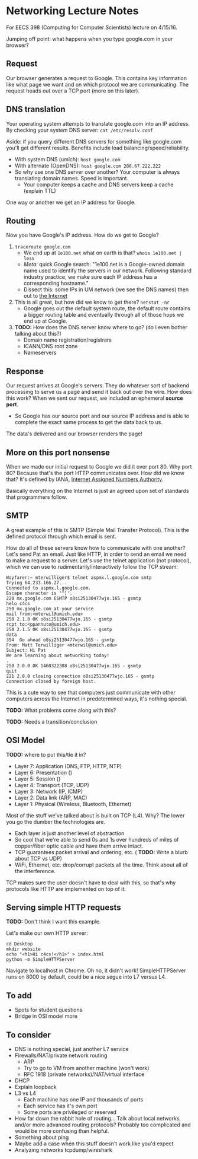 # Networking Lecture Notes

For EECS 398 (Computing for Computer Scientists) lecture on 4/15/16.

Jumping off point: what happens when you type google.com in your browser?

## Request
Our browser generates a request to Google. This contains key information like
what page we want and on which protocol we are communicating. The request heads
out over a TCP port (more on this later).

## DNS translation
Your operating system attempts to translate google.com into an IP address.  By
checking your system DNS server: `cat /etc/resolv.conf`

Aside: if you query different DNS servers for something like google.com you'll
get different results. Benefits include load balancing/speed/reliability.

- With system DNS (umich): `host google.com`
- With alternate (OpenDNS): `host google.com 208.67.222.222`
- So why use one DNS server over another? Your computer is always
  translating domain names. Speed is important.
    - Your computer keeps a cache and DNS servers keep a cache (explain TTL)

One way or another we get an IP address for Google.

## Routing
Now you have Google's IP address. How do we get to Google?

1. `traceroute google.com`
    - We end up at `1e100.net` what on earth is that? `whois 1e100.net | less`
    - *Meta:* quick Google search: "1e100.net is a Google-owned domain name used
      to identify the servers in our network. Following standard industry
      practice, we make sure each IP address has a corresponding hostname."
    - Dissect this: some IPs in UM network (we see the DNS names) then out to
      [the Internet](http://www.itcom.itd.umich.edu/backbone/)
2. This is all great, but how did we know to get there? `netstat -nr`
    - Google goes out the default system route, the default route contains a
      bigger routing table and eventually through all of those hops we end up at
      Google.
3. __TODO:__ How does the DNS server know where to go? (do I even bother talking
   about this?)
    - Domain name registration/registrars
    - ICANN/DNS root zone
    - Nameservers

## Response
Our request arrives at Google's servers. They do whatever sort of backend
processing to serve us a page and send it back out over the wire. How does this
work?  When we sent our request, we included an ephemeral __source port__.

- So Google has our source port and our source IP address and is able to
  complete the exact same process to get the data back to us.

The data's delivered and our browser renders the page!

## More on this port nonsense
When we made our initial request to Google we did it over port 80. Why port 80?
Because that's the port HTTP communicates over. How did we know that? It's
defined by IANA, [Internet Assigned Numbers Authority](http://goo.gl/bWH2FK).

Basically everything on the Internet is just an agreed upon set of standards
that programmers follow.

## SMTP
A great example of this is SMTP (Simple Mail Transfer Protocol). This is the
defined protocol through which email is sent.

How do all of these servers know how to communicate with one another? Let's send
Pat an email.  Just like HTTP, in order to send an email we need to make a
request to a server.  Let's use the telnet application (not protocol), which we
can use to rudimentarily/interactively follow the TCP stream:

    Wayfarer:~ mterwilliger$ telnet aspmx.l.google.com smtp
    Trying 64.233.166.27...
    Connected to aspmx.l.google.com.
    Escape character is '^]'.
    220 mx.google.com ESMTP o8si25130477wjo.165 - gsmtp
    helo c4cs
    250 mx.google.com at your service
    mail from:<mterwil@umich.edu>
    250 2.1.0 OK o8si25130477wjo.165 - gsmtp
    rcpt to:<ppannuto@umich.edu>
    250 2.1.5 OK o8si25130477wjo.165 - gsmtp
    data
    354  Go ahead o8si25130477wjo.165 - gsmtp
    From: Matt Terwilliger <mterwil@umich.edu>
    Subject: Hi Pat
    We are learning about networking today!
    .
    250 2.0.0 OK 1460322388 o8si25130477wjo.165 - gsmtp
    quit
    221 2.0.0 closing connection o8si25130477wjo.165 - gsmtp
    Connection closed by foreign host.

This is a cute way to see that computers just communicate with other computers
across the Internet in predetermined ways, it's nothing special.

__TODO:__ What problems come along with this?

__TODO:__ Needs a transition/conclusion

## OSI Model
__TODO:__ where to put this/tie it in?

- Layer 7: Application (DNS, FTP, HTTP, NTP)
- Layer 6: Presentation ()
- Layer 5: Session ()
- Layer 4: Transport (TCP, UDP)
- Layer 3: Network (IP, ICMP)
- Layer 2: Data link (ARP, MAC)
- Layer 1: Physical (Wireless, Bluetooth, Ethernet)

Most of the stuff we've talked about is built on TCP (L4). Why? The lower you go
the dumber the technologies are.

- Each layer is just another level of abstraction
- So cool that we're able to send 0s and 1s over hundreds of miles of
  copper/fiber optic cable and have them arrive intact.
- TCP guarantees packet arrival and ordering, etc. ( __TODO:__ Write a blurb
  about TCP vs UDP)
- WiFi, Ethernet, etc. drop/corrupt packets all the time. Think about all of
  the interference.

TCP makes sure the user doesn't have to deal with this, so that's why protocols
like HTTP are implemented on top of it.

## Serving simple HTTP requests
__TODO:__ Don't think I want this example. 

Let's make our own HTTP server:

    cd Desktop
    mkdir website
    echo "<h1>Hi c4cs!</h1>" > index.html
    python -m SimpleHTTPServer

Navigate to localhost in Chrome. Oh no, it didn't work! SimpleHTTPServer runs on
8000 by default, could be a nice segue into L7 versus L4.

## To add
- Spots for student questions
- Bridge in OSI model more

## To consider
- DNS is nothing special, just another L7 service
- Firewalls/NAT/private network routing
    - ARP
    - Try to go to VM from another machine (won't work)
    - RFC 1918 (private networks)/NAT/virtual interface
- DHCP
- Explain loopback
- L3 vs L4
    - Each machine has one IP and thousands of ports
    - Each service has it's own port
    - Some ports are privileged or reserved
- How far down the rabbit hole of routing... Talk about local networks, and/or
  more advanced routing protocols? Probably too complicated and would be more
  confusing than helpful.
- Something about ping
- Maybe add a case when this stuff doesn't work like you'd expect
- Analyzing networks tcpdump/wireshark

